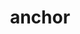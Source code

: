 ---
layout: travel&places
title: anchor
emoji: anchor
permalink: ⚓.html
image: assets/img/3moji/anchor.png
---